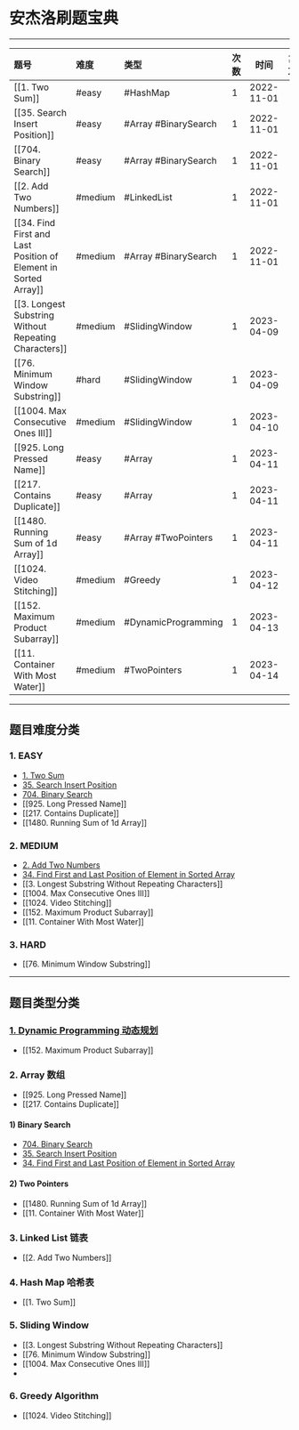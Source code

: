 # 安杰洛刷题宝典
---

| 题号                                                            | 难度    | 类型                 | 次数 |    时间    | 复习 |
|:--------------------------------------------------------------- |:------- |:-------------------- |:---- |:----------:| ---- |
| [[1. Two Sum]]                                                  | #easy   | #HashMap             | 1    | 2022-11-01 |      |
| [[35. Search Insert Position]]                                  | #easy   | #Array #BinarySearch | 1    | 2022-11-01 |      |
| [[704. Binary Search]]                                          | #easy   | #Array #BinarySearch | 1    | 2022-11-01 |      |
| [[2. Add Two Numbers]]                                          | #medium | #LinkedList          | 1    | 2022-11-01 |      |
| [[34. Find First and Last Position of Element in Sorted Array]] | #medium | #Array #BinarySearch | 1    | 2022-11-01 |      |
| [[3. Longest Substring Without Repeating Characters]]           | #medium | #SlidingWindow       | 1    | 2023-04-09 |      |
| [[76. Minimum Window Substring]]                                | #hard   | #SlidingWindow       | 1    | 2023-04-09 |      |
| [[1004. Max Consecutive Ones III]]                              | #medium | #SlidingWindow       | 1    | 2023-04-10 |      |
| [[925. Long Pressed Name]]                                      | #easy   | #Array               | 1    | 2023-04-11 |      |
| [[217. Contains Duplicate]]                                     | #easy   | #Array               | 1    | 2023-04-11 |      |
| [[1480. Running Sum of 1d Array]]                               | #easy   | #Array #TwoPointers  | 1    | 2023-04-11 |      |
| [[1024. Video Stitching]]                                       | #medium | #Greedy              | 1    | 2023-04-12 |      |
| [[152. Maximum Product Subarray]]                               | #medium | #DynamicProgramming  | 1    | 2023-04-13 |      |
| [[11. Container With Most Water]]                               | #medium | #TwoPointers         | 1    | 2023-04-14 |      |

---

## 题目难度分类

### 1. EASY

- [1. Two Sum](1.%20Two%20Sum.md)
- [35. Search Insert Position](35.%20Search%20Insert%20Position.md)
- [704. Binary Search](704.%20Binary%20Search.md)
- [[925. Long Pressed Name]]
- [[217. Contains Duplicate]]
- [[1480. Running Sum of 1d Array]]
### 2. MEDIUM

- [2. Add Two Numbers](2.%20Add%20Two%20Numbers.md)
- [34. Find First and Last Position of Element in Sorted Array](34.%20Find%20First%20and%20Last%20Position%20of%20Element%20in%20Sorted%20Array.md)
- [[3. Longest Substring Without Repeating Characters]]
- [[1004. Max Consecutive Ones III]]
- [[1024. Video Stitching]]
- [[152. Maximum Product Subarray]]
- [[11. Container With Most Water]]
### 3. HARD
- [[76. Minimum Window Substring]]
---

## 题目类型分类

### [1. Dynamic Programming 动态规划](./TYPE/dp.md)
- [[152. Maximum Product Subarray]]

### 2. Array 数组
- [[925. Long Pressed Name]]
- [[217. Contains Duplicate]]
#### 1) Binary Search
- [704. Binary Search](704.%20Binary%20Search.md)
- [35. Search Insert Position](35.%20Search%20Insert%20Position.md)
- [34. Find First and Last Position of Element in Sorted Array](34.%20Find%20First%20and%20Last%20Position%20of%20Element%20in%20Sorted%20Array.md)
#### 2) Two Pointers
- [[1480. Running Sum of 1d Array]]
- [[11. Container With Most Water]]

### 3. Linked List 链表
- [[2. Add Two Numbers]]

### 4. Hash Map 哈希表
- [[1. Two Sum]]

### 5. Sliding Window
- [[3. Longest Substring Without Repeating Characters]]
- [[76. Minimum Window Substring]]
- [[1004. Max Consecutive Ones III]]
- 
### 6. Greedy Algorithm
- [[1024. Video Stitching]]
